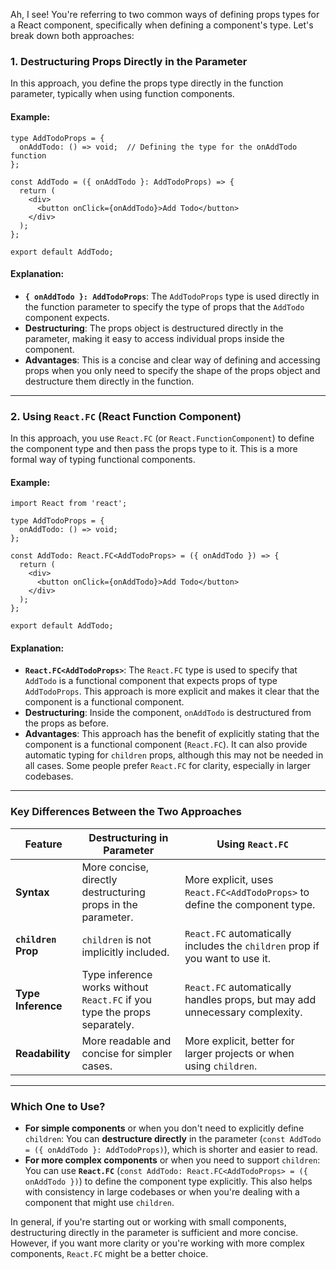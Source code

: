 Ah, I see! You're referring to two common ways of defining props types for a React component, specifically when defining a component's type. Let's break down both approaches:

### 1. **Destructuring Props Directly in the Parameter**

In this approach, you define the props type directly in the function parameter, typically when using function components.

#### Example:
```tsx
type AddTodoProps = {
  onAddTodo: () => void;  // Defining the type for the onAddTodo function
};

const AddTodo = ({ onAddTodo }: AddTodoProps) => {
  return (
    <div>
      <button onClick={onAddTodo}>Add Todo</button>
    </div>
  );
};

export default AddTodo;
```

#### Explanation:
- **`{ onAddTodo }: AddTodoProps`**: The `AddTodoProps` type is used directly in the function parameter to specify the type of props that the `AddTodo` component expects.
- **Destructuring**: The props object is destructured directly in the parameter, making it easy to access individual props inside the component.
- **Advantages**: This is a concise and clear way of defining and accessing props when you only need to specify the shape of the props object and destructure them directly in the function.

---

### 2. **Using `React.FC` (React Function Component)**

In this approach, you use `React.FC` (or `React.FunctionComponent`) to define the component type and then pass the props type to it. This is a more formal way of typing functional components.

#### Example:
```tsx
import React from 'react';

type AddTodoProps = {
  onAddTodo: () => void;
};

const AddTodo: React.FC<AddTodoProps> = ({ onAddTodo }) => {
  return (
    <div>
      <button onClick={onAddTodo}>Add Todo</button>
    </div>
  );
};

export default AddTodo;
```

#### Explanation:
- **`React.FC<AddTodoProps>`**: The `React.FC` type is used to specify that `AddTodo` is a functional component that expects props of type `AddTodoProps`. This approach is more explicit and makes it clear that the component is a functional component.
- **Destructuring**: Inside the component, `onAddTodo` is destructured from the props as before.
- **Advantages**: This approach has the benefit of explicitly stating that the component is a functional component (`React.FC`). It can also provide automatic typing for `children` props, although this may not be needed in all cases. Some people prefer `React.FC` for clarity, especially in larger codebases.

---

### **Key Differences Between the Two Approaches**

| Feature                   | **Destructuring in Parameter**                            | **Using `React.FC`**                                |
|---------------------------|-----------------------------------------------------------|----------------------------------------------------|
| **Syntax**                | More concise, directly destructuring props in the parameter. | More explicit, uses `React.FC<AddTodoProps>` to define the component type. |
| **`children` Prop**        | `children` is not implicitly included.                   | `React.FC` automatically includes the `children` prop if you want to use it. |
| **Type Inference**         | Type inference works without `React.FC` if you type the props separately. | `React.FC` automatically handles props, but may add unnecessary complexity. |
| **Readability**            | More readable and concise for simpler cases.             | More explicit, better for larger projects or when using `children`. |

---

### **Which One to Use?**

- **For simple components** or when you don't need to explicitly define `children`: You can **destructure directly** in the parameter (`const AddTodo = ({ onAddTodo }: AddTodoProps)`), which is shorter and easier to read.
- **For more complex components** or when you need to support `children`: You can use **`React.FC`** (`const AddTodo: React.FC<AddTodoProps> = ({ onAddTodo })`) to define the component type explicitly. This also helps with consistency in large codebases or when you're dealing with a component that might use `children`.

In general, if you're starting out or working with small components, destructuring directly in the parameter is sufficient and more concise. However, if you want more clarity or you're working with more complex components, `React.FC` might be a better choice.